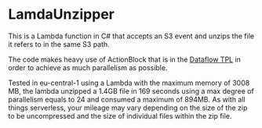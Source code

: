 # LamdaUnzipper
This is a Lambda function in C# that accepts an S3 event and unzips the file it refers to in the same S3 path.

The code makes heavy use of ActionBlock that is in the [Dataflow TPL](https://docs.microsoft.com/en-us/dotnet/standard/parallel-programming/dataflow-task-parallel-library) in order to achieve as much parallelism as possible.

Tested in eu-central-1 using a Lambda with the maximum memory of 3008 MB, the lambda unzipped a 1.4GB file in 169 seconds using a max degree of parallelism equals to 24 and consumed a maximum of 894MB. As with all things serverless, your mileage may vary depending on the size of the zip to be uncompressed and the size of individual files within the zip file.